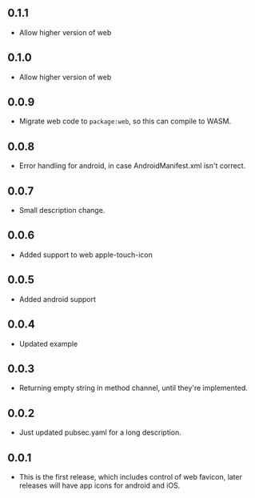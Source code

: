 ## 0.1.1

* Allow higher version of web

## 0.1.0

* Allow higher version of web

## 0.0.9

* Migrate web code to `package:web`, so this can compile to WASM.

## 0.0.8

* Error handling for android, in case AndroidManifest.xml isn't correct.

## 0.0.7

* Small description change.

## 0.0.6

* Added support to web apple-touch-icon

## 0.0.5

* Added android support

## 0.0.4

* Updated example

## 0.0.3

* Returning empty string in method channel, until they're implemented.

## 0.0.2

* Just updated pubsec.yaml for a long description.

## 0.0.1

* This is the first release, which includes control of web favicon, later releases will have app icons for android and iOS.

